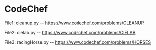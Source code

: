 # CodeChef
File1: cleanup.py       -- https://www.codechef.com/problems/CLEANUP

File2: cielab.py        -- https://www.codechef.com/problems/CIELAB

File3: racingHorse.py   -- https://www.codechef.com/problems/HORSES


